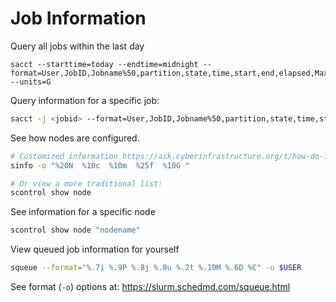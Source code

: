 # Job Information

Query all jobs within the last day

```bqsh
sacct --starttime=today --endtime=midnight --format=User,JobID,Jobname%50,partition,state,time,start,end,elapsed,MaxRss,MaxVMSize,nnodes,ncpus,nodelist --units=G
```

Query information for a specific job:
```bash
sacct -j <jobid> --format=User,JobID,Jobname%50,partition,state,time,start,end,elapsed,MaxRss,MaxVMSize,nnodes,ncpus,nodelist
```

See how nodes are configured.

```bash
# Customized information https://ask.cyberinfrastructure.org/t/how-do-i-get-the-list-of-features-and-resources-of-each-node-in-slurm/201
sinfo -o "%20N  %10c  %10m  %25f  %10G "

# Or view a more traditional list:
scontrol show node
```

See information for a specific node

```bash
scontrol show node "nodename"
```

View queued job information for yourself

```bash
squeue --format="%.7i %.9P %.8j %.8u %.2t %.10M %.6D %C" -u $USER
```

See format (`-o`) options at: <https://slurm.schedmd.com/squeue.html>
